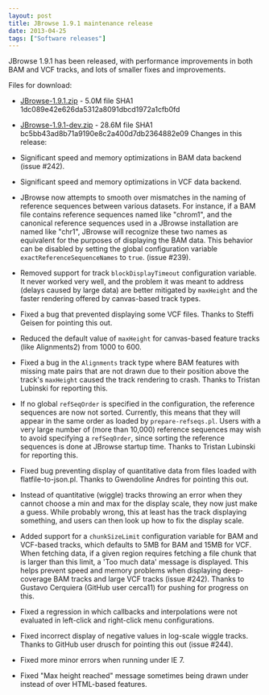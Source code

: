 ```yaml
---
layout: post
title: JBrowse 1.9.1 maintenance release
date: 2013-04-25
tags: ["Software releases"]
---
```


JBrowse 1.9.1 has been released, with performance improvements in both BAM and VCF tracks, and lots of smaller fixes and improvements.

Files for download:

*   [JBrowse-1.9.1.zip](/wordpress/wp-content/plugins/download-monitor/download.php?id=45 "download JBrowse-1.9.1.zip") - 5.0M
file SHA1 1dc089e42e626da5312a8091dbcd1972a1cfb0fd
*   [JBrowse-1.9.1-dev.zip](http://jbrowse.org/wordpress/wp-content/plugins/download-monitor/download.php?id=46 "download JBrowse-1.9.1-dev.zip") - 28.6M
file SHA1 bc5bb43ad8b71a9190e8c2a400d7db2364882e09
Changes in this release:

*   Significant speed and memory optimizations in BAM data backend
(issue #242).
*   Significant speed and memory optimizations in VCF data backend.
*   JBrowse now attempts to smooth over mismatches in the naming of
reference sequences between various datasets. For instance, if a
BAM file contains reference sequences named like "chrom1", and the
canonical reference sequences used in a JBrowse installation are
named like "chr1", JBrowse will recognize these two names as
equivalent for the purposes of displaying the BAM data. This
behavior can be disabled by setting the global configuration
variable `exactReferenceSequenceNames` to `true`. (issue #239).
*   Removed support for track `blockDisplayTimeout` configuration
variable. It never worked very well, and the problem it was meant
to address (delays caused by large data) are better mitigated by
`maxHeight` and the faster rendering offered by canvas-based track
types.
*   Fixed a bug that prevented displaying some VCF files. Thanks to
Steffi Geisen for pointing this out.
*   Reduced the default value of `maxHeight` for canvas-based feature
tracks (like Alignments2) from 1000 to 600.
*   Fixed a bug in the `Alignments` track type where BAM features with
missing mate pairs that are not drawn due to their position above
the track's `maxHeight` caused the track rendering to crash.
Thanks to Tristan Lubinski for reporting this.
*   If no global `refSeqOrder` is specified in the configuration, the
reference sequences are now not sorted. Currently, this means that
they will appear in the same order as loaded by
`prepare-refseqs.pl`. Users with a very large number of (more than
10,000) reference sequences may wish to avoid specifying a
`refSeqOrder`, since sorting the reference sequences is done at
JBrowse startup time. Thanks to Tristan Lubinski for reporting
this.
*   Fixed bug preventing display of quantitative data from files loaded
with flatfile-to-json.pl. Thanks to Gwendoline Andres for pointing
this out.
*   Instead of quantitative (wiggle) tracks throwing an error when they
cannot choose a min and max for the display scale, they now just
make a guess. While probably wrong, this at least has the track
displaying something, and users can then look up how to fix the
display scale.
*   Added support for a `chunkSizeLimit` configuration variable for BAM
and VCF-based tracks, which defaults to 5MB for BAM and 15MB for
VCF. When fetching data, if a given region requires fetching a
file chunk that is larger than this limit, a 'Too much data'
message is displayed. This helps prevent speed and memory problems
when displaying deep-coverage BAM tracks and large VCF tracks
(issue #242). Thanks to Gustavo Cerquiera (GitHub user cerca11)
for pushing for progress on this.
*   Fixed a regression in which callbacks and interpolations were not
evaluated in left-click and right-click menu configurations.
*   Fixed incorrect display of negative values in log-scale wiggle
tracks. Thanks to GitHub user drusch for pointing this out
(issue #244).
*   Fixed more minor errors when running under IE 7.
*   Fixed "Max height reached" message sometimes being drawn under
instead of over HTML-based features.